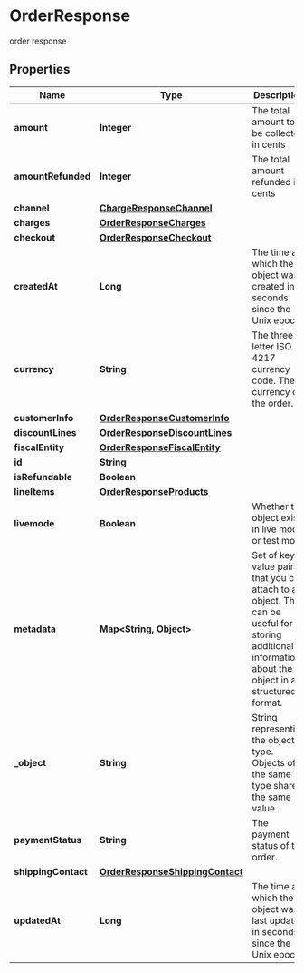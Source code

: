 

# OrderResponse

order response

## Properties

| Name | Type | Description | Notes |
|------------ | ------------- | ------------- | -------------|
|**amount** | **Integer** | The total amount to be collected in cents |  [optional] |
|**amountRefunded** | **Integer** | The total amount refunded in cents |  [optional] |
|**channel** | [**ChargeResponseChannel**](ChargeResponseChannel.md) |  |  [optional] |
|**charges** | [**OrderResponseCharges**](OrderResponseCharges.md) |  |  [optional] |
|**checkout** | [**OrderResponseCheckout**](OrderResponseCheckout.md) |  |  [optional] |
|**createdAt** | **Long** | The time at which the object was created in seconds since the Unix epoch |  [optional] |
|**currency** | **String** | The three-letter ISO 4217 currency code. The currency of the order. |  [optional] |
|**customerInfo** | [**OrderResponseCustomerInfo**](OrderResponseCustomerInfo.md) |  |  [optional] |
|**discountLines** | [**OrderResponseDiscountLines**](OrderResponseDiscountLines.md) |  |  [optional] |
|**fiscalEntity** | [**OrderResponseFiscalEntity**](OrderResponseFiscalEntity.md) |  |  [optional] |
|**id** | **String** |  |  [optional] |
|**isRefundable** | **Boolean** |  |  [optional] |
|**lineItems** | [**OrderResponseProducts**](OrderResponseProducts.md) |  |  [optional] |
|**livemode** | **Boolean** | Whether the object exists in live mode or test mode |  [optional] |
|**metadata** | **Map&lt;String, Object&gt;** | Set of key-value pairs that you can attach to an object. This can be useful for storing additional information about the object in a structured format. |  [optional] |
|**_object** | **String** | String representing the object’s type. Objects of the same type share the same value. |  [optional] |
|**paymentStatus** | **String** | The payment status of the order. |  [optional] |
|**shippingContact** | [**OrderResponseShippingContact**](OrderResponseShippingContact.md) |  |  [optional] |
|**updatedAt** | **Long** | The time at which the object was last updated in seconds since the Unix epoch |  [optional] |



